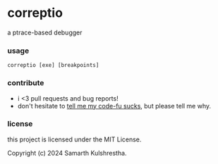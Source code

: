 # correptio

a ptrace-based debugger

### usage

```console
correptio [exe] [breakpoints]
```

### contribute

+ i <3 pull requests and bug reports!
+ don't hesitate to [tell me my code-fu sucks](https://github.com/samarthkulshrestha/correptio/issues/new), but please tell me why.

### license

this project is licensed under the MIT License.

Copyright (c) 2024 Samarth Kulshrestha.

